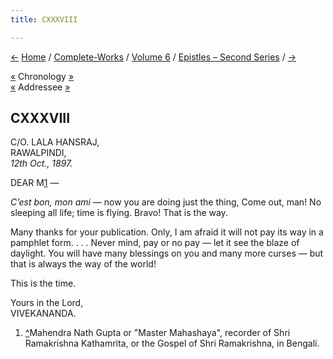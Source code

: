 ```yaml
---
title: CXXXVIII

---
```

<div>

[←](137_rakhal.htm) [Home](../../../index.htm) /
[Complete-Works](../../complete_works.htm) / [Volume
6](../volume_6_contents.htm) / [Epistles – Second
Series](epistles_second_series_contents.htm) / [→](139_mother.htm)

  

[«](../../volume_8/epistles_fourth_series/112_rakhal.htm) Chronology
[»](../../volume_8/epistles_fourth_series/113_miss_noble.htm)  
[«](005_m.htm) Addressee
[»](../../volume_5/epistles_first_series/082_m.htm)

## CXXXVIII

C/O. LALA HANSRAJ,  
RAWALPINDI,  
*12th Oct., 1897.*

DEAR M[1](#fn1) —

*C’est bon, mon ami* — now you are doing just the thing, Come out, man!
No sleeping all life; time is flying. Bravo! That is the way.

Many thanks for your publication. Only, I am afraid it will not pay its
way in a pamphlet form. . . . Never mind, pay or no pay — let it see the
blaze of daylight. You will have many blessings on you and many more
curses — but that is always the way of the world!

This is the time.

Yours in the Lord,  
VIVEKANANDA.

1.  [^](#txt1)Mahendra Nath Gupta or "Master Mahashaya", recorder of
    Shri Ramakrishna Kathamrita, or the Gospel of Shri Ramakrishna, in
    Bengali.  

</div>
